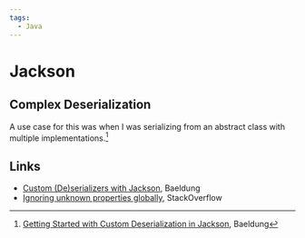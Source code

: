 ```yaml
---
tags:
  - Java
---
```

# Jackson

## Complex Deserialization

A use case for this was when I was serializing from an abstract class with
multiple implementations.[^1]

## Links

- [Custom (De)serializers with
  Jackson](https://www.baeldung.com/jackson-serialize-dates), Baeldung
- [Ignoring unknown properties globally](https://stackoverflow.com/q/14343477),
  StackOverflow

[^1]: [Getting Started with Custom Deserialization in
  Jackson](https://www.baeldung.com/jackson-deserialization), Baeldung

